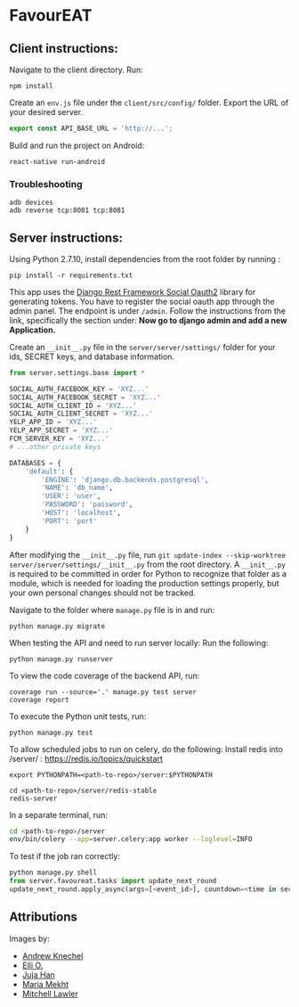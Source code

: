 # FavourEAT

## Client instructions:
Navigate to the client directory. Run:
```
npm install
```

Create an `env.js` file under the `client/src/config/` folder. Export the URL of your desired server.
```javascript
export const API_BASE_URL = 'http://...';
```

Build and run the project on Android:
```
react-native run-android
```

### Troubleshooting
```
adb devices
adb reverse tcp:8081 tcp:8081
```

## Server instructions:
Using Python 2.7.10, install dependencies from the root folder by running :
```
pip install -r requirements.txt
```

This app uses the [Django Rest Framework Social Oauth2](https://github.com/PhilipGarnero/django-rest-framework-social-oauth2) library for generating tokens. You have to register the social oauth app through the admin panel. The endpoint is under `/admin`. Follow the instructions from the link, specifically the section under: **Now go to django admin and add a new Application.**

Create an `__init__.py` file in the `server/server/settings/` folder for your ids, SECRET keys, and database information.
```python
from server.settings.base import *

SOCIAL_AUTH_FACEBOOK_KEY = 'XYZ...'
SOCIAL_AUTH_FACEBOOK_SECRET = 'XYZ...'
SOCIAL_AUTH_CLIENT_ID = 'XYZ...'
SOCIAL_AUTH_CLIENT_SECRET = 'XYZ...'
YELP_APP_ID = 'XYZ...'
YELP_APP_SECRET = 'XYZ...'
FCM_SERVER_KEY = 'XYZ...'
# ...other private keys

DATABASES = {
    'default': {
        'ENGINE': 'django.db.backends.postgresql',
        'NAME': 'db_name',
        'USER': 'user',
        'PASSWORD': 'password',
        'HOST': 'localhost',
        'PORT': 'port'
    }
} 
```

After modifying the `__init__.py` file, run `git update-index --skip-worktree server/server/settings/__init__.py` from the root directory.
A `__init__.py` is required to be committed in order for Python to recognize that folder as a module, which is needed for loading the production settings properly, but your own personal changes should not be tracked.

Navigate to the folder where `manage.py` file is in and run: 
```
python manage.py migrate
```

When testing the API and need to run server locally: Run the following: 
```
python manage.py runserver
```

To view the code coverage of the backend API, run:
```
coverage run --source='.' manage.py test server
coverage report
```

To execute the Python unit tests, run:
```
python manage.py test
```

To allow scheduled jobs to run on celery, do the following:
Install redis into <path-to-repo>/server/ : https://redis.io/topics/quickstart

```
export PYTHONPATH=<path-to-repo>/server:$PYTHONPATH

cd <path-to-repo>/server/redis-stable
redis-server
```

In a separate terminal, run:
```bash
cd <path-to-repo>/server
env/bin/celery --app=server.celery:app worker --loglevel=INFO
```

To test if the job ran correctly:
```python
python manage.py shell
from server.favoureat.tasks import update_next_round
update_next_round.apply_async(args=[<event_id>], countdown=<time in seconds>)
```

## Attributions
Images by: 
- [Andrew Knechel](https://unsplash.com/search/party?photo=gG6yehL64fo)
- [Elli O.](https://unsplash.com/collections/191435/glorious-food?photo=XoByiBymX20)
- [Juja Han](https://unsplash.com/collections/386111/wine-and-food?photo=0NtItEQY2P8)
- [Maria Mekht](https://unsplash.com/collections/386111/wine-and-food?photo=GuvimT4IFok)
- [Mitchell Lawler](https://unsplash.com/search/party?photo=tbaoryUol_E)
